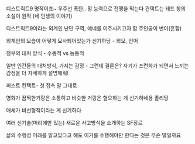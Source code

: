 디스트릭트9 명작이죠~
우주선 폭탄.. 펑 능력으로 전쟁을 막는다
컨택트는 테드 창의 소설이 원작 (네 인생의 이야기)

디스트릭트9이라는 외계인 난민 구역, 얘네를 이주시키고자 함 주인공이 변이(흔함)

외계인의 모습이 어떻게 묘사되어있는가 
신기하당 - 외모, 언어

정부의 대처 방식 - 수동적 vs 능동적 

일반 인간들의 대처방식, 가지는 감정 - 그런데 결론은?
자기가 프런화가 되면서 느끼는 감정을 더 자세하게 설명해줘!

퍼스트 컨택트- 첫 접촉 말 그대로 

영화가 끔찍한거랑은 소통하고 비슷한 거랑은 혐오하는 게 신기하네용 졸리당

매체가 비선형적이라는 게 신기하다

여러 신기술(머리에만 있는) 새로운 사고방식을 소개하는 SF장르

삶의 수행성
미래를 알고있다고 해도 이거를 수행해야만 한다는 것은 무슨 말일까요